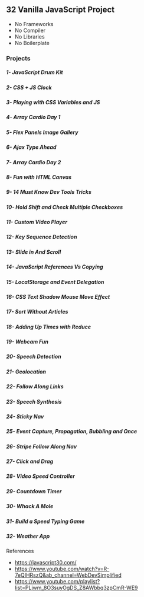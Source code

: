 ## 32 Vanilla JavaScript Project
- No Frameworks 
- No Compiler 
- No Libraries 
- No Boilerplate


### Projects 

##### 1- JavaScript Drum Kit
##### 2- CSS + JS Clock
##### 3- Playing with CSS Variables and JS
##### 4- Array Cardio Day 1
##### 5- Flex Panels Image Gallery
##### 6- Ajax Type Ahead
##### 7- Array Cardio Day 2
##### 8- Fun with HTML Canvas
##### 9- 14 Must Know Dev Tools Tricks
##### 10- Hold Shift and Check Multiple Checkboxes
##### 11- Custom Video Player
##### 12- Key Sequence Detection
##### 13- Slide in And Scroll
##### 14- JavaScript References Vs Copying
##### 15- LocalStorage and Event Delegation
##### 16- CSS Text Shadow Mouse Move Effect
##### 17- Sort Without Articles
##### 18- Adding Up Times with Reduce
##### 19- Webcam Fun
##### 20- Speech Detection
##### 21- Geolocation
##### 22- Follow Along Links
##### 23- Speech Synthesis
##### 24- Sticky Nav
##### 25- Event Capture, Propagation, Bubbling and Once
##### 26- Stripe Follow Along Nav
##### 27- Click and Drag
##### 28- Video Speed Controller
##### 29- Countdown Timer
##### 30- Whack A Mole
##### 31- Build a Speed Typing Game
##### 32- Weather App

References
- https://javascript30.com/
- https://www.youtube.com/watch?v=R-7eQIHRszQ&ab_channel=WebDevSimplified
- https://www.youtube.com/playlist?list=PLjwm_8O3suyOgDS_Z8AWbbq3zpCmR-WE9
